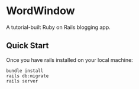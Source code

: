 # WordWindow
A tutorial-built Ruby on Rails blogging app.

## Quick Start
Once you have rails installed on your local machine:
```
bundle install
rails db:migrate
rails server
```


